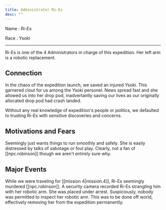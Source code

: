 ```yaml
---
title: Administrator Ri-Es
desc: ""
---
```


Name
: Ri-Es

Race
: Ysoki

---

Ri-Es is one of the 4 Administrators in charge of this expedition. Her left arm is a robotic replacement.

## Connection

In the chaos of the expedition launch, we saved an injured Ysoki. This garnered clout for us among the Ysoki personel. News spread fast and she allowed us into her drop pod, inadvertantly saving our lives as our originally allocated drop pod had crash landed.

Without any real knowledge of expedition's people or politics, we defaulted to trusting Ri-Es with sensitive discoveries and concerns.

## Motivations and Fears

Seemingly just wants things to run smoothly and safely. She is easily distressed by talks of sabotage or foul play. Clearly, not a fan of [[npc.robinson]] though we aren't entirely sure why.

## Major Events

While we were traveling for [[mission 4|mission.4]], Ri-Es seemingly murdered [[npc.robinson]]. A security camera recorded Ri-Es strangling him with her robotic arm. She was placed under arrest. Suspiciously, nobody was permitted to inspect her robotic arm. This was to be done off world, effectively removing her from the expedition permanently.
